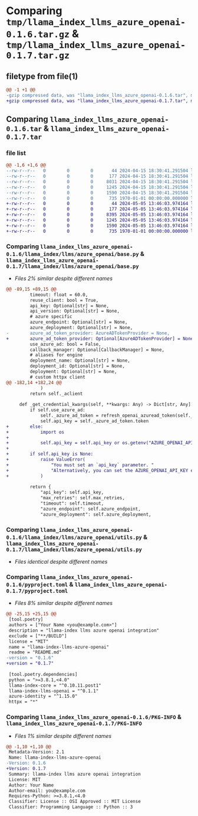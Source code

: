 # Comparing `tmp/llama_index_llms_azure_openai-0.1.6.tar.gz` & `tmp/llama_index_llms_azure_openai-0.1.7.tar.gz`

## filetype from file(1)

```diff
@@ -1 +1 @@
-gzip compressed data, was "llama_index_llms_azure_openai-0.1.6.tar", max compression
+gzip compressed data, was "llama_index_llms_azure_openai-0.1.7.tar", max compression
```

## Comparing `llama_index_llms_azure_openai-0.1.6.tar` & `llama_index_llms_azure_openai-0.1.7.tar`

### file list

```diff
@@ -1,6 +1,6 @@
--rw-r--r--   0        0        0       44 2024-04-15 18:30:41.291504 llama_index_llms_azure_openai-0.1.6/README.md
--rw-r--r--   0        0        0      177 2024-04-15 18:30:41.291504 llama_index_llms_azure_openai-0.1.6/llama_index/llms/azure_openai/__init__.py
--rw-r--r--   0        0        0     8031 2024-04-15 18:30:41.291504 llama_index_llms_azure_openai-0.1.6/llama_index/llms/azure_openai/base.py
--rw-r--r--   0        0        0     1245 2024-04-15 18:30:41.291504 llama_index_llms_azure_openai-0.1.6/llama_index/llms/azure_openai/utils.py
--rw-r--r--   0        0        0     1590 2024-04-15 18:30:41.291504 llama_index_llms_azure_openai-0.1.6/pyproject.toml
--rw-r--r--   0        0        0      735 1970-01-01 00:00:00.000000 llama_index_llms_azure_openai-0.1.6/PKG-INFO
+-rw-r--r--   0        0        0       44 2024-05-05 13:46:03.974164 llama_index_llms_azure_openai-0.1.7/README.md
+-rw-r--r--   0        0        0      177 2024-05-05 13:46:03.974164 llama_index_llms_azure_openai-0.1.7/llama_index/llms/azure_openai/__init__.py
+-rw-r--r--   0        0        0     8395 2024-05-05 13:46:03.974164 llama_index_llms_azure_openai-0.1.7/llama_index/llms/azure_openai/base.py
+-rw-r--r--   0        0        0     1245 2024-05-05 13:46:03.974164 llama_index_llms_azure_openai-0.1.7/llama_index/llms/azure_openai/utils.py
+-rw-r--r--   0        0        0     1590 2024-05-05 13:46:03.974164 llama_index_llms_azure_openai-0.1.7/pyproject.toml
+-rw-r--r--   0        0        0      735 1970-01-01 00:00:00.000000 llama_index_llms_azure_openai-0.1.7/PKG-INFO
```

### Comparing `llama_index_llms_azure_openai-0.1.6/llama_index/llms/azure_openai/base.py` & `llama_index_llms_azure_openai-0.1.7/llama_index/llms/azure_openai/base.py`

 * *Files 2% similar despite different names*

```diff
@@ -89,15 +89,15 @@
         timeout: float = 60.0,
         reuse_client: bool = True,
         api_key: Optional[str] = None,
         api_version: Optional[str] = None,
         # azure specific
         azure_endpoint: Optional[str] = None,
         azure_deployment: Optional[str] = None,
-        azure_ad_token_provider: AzureADTokenProvider = None,
+        azure_ad_token_provider: Optional[AzureADTokenProvider] = None,
         use_azure_ad: bool = False,
         callback_manager: Optional[CallbackManager] = None,
         # aliases for engine
         deployment_name: Optional[str] = None,
         deployment_id: Optional[str] = None,
         deployment: Optional[str] = None,
         # custom httpx client
@@ -182,14 +182,24 @@
             )
         return self._aclient
 
     def _get_credential_kwargs(self, **kwargs: Any) -> Dict[str, Any]:
         if self.use_azure_ad:
             self._azure_ad_token = refresh_openai_azuread_token(self._azure_ad_token)
             self.api_key = self._azure_ad_token.token
+        else:
+            import os
+
+            self.api_key = self.api_key or os.getenv("AZURE_OPENAI_API_KEY")
+
+        if self.api_key is None:
+            raise ValueError(
+                "You must set an `api_key` parameter. "
+                "Alternatively, you can set the AZURE_OPENAI_API_KEY env var OR set `use_azure_ad=True`."
+            )
 
         return {
             "api_key": self.api_key,
             "max_retries": self.max_retries,
             "timeout": self.timeout,
             "azure_endpoint": self.azure_endpoint,
             "azure_deployment": self.azure_deployment,
```

### Comparing `llama_index_llms_azure_openai-0.1.6/llama_index/llms/azure_openai/utils.py` & `llama_index_llms_azure_openai-0.1.7/llama_index/llms/azure_openai/utils.py`

 * *Files identical despite different names*

### Comparing `llama_index_llms_azure_openai-0.1.6/pyproject.toml` & `llama_index_llms_azure_openai-0.1.7/pyproject.toml`

 * *Files 8% similar despite different names*

```diff
@@ -25,15 +25,15 @@
 [tool.poetry]
 authors = ["Your Name <you@example.com>"]
 description = "llama-index llms azure openai integration"
 exclude = ["**/BUILD"]
 license = "MIT"
 name = "llama-index-llms-azure-openai"
 readme = "README.md"
-version = "0.1.6"
+version = "0.1.7"
 
 [tool.poetry.dependencies]
 python = ">=3.8.1,<4.0"
 llama-index-core = "^0.10.11.post1"
 llama-index-llms-openai = "^0.1.1"
 azure-identity = "^1.15.0"
 httpx = "*"
```

### Comparing `llama_index_llms_azure_openai-0.1.6/PKG-INFO` & `llama_index_llms_azure_openai-0.1.7/PKG-INFO`

 * *Files 1% similar despite different names*

```diff
@@ -1,10 +1,10 @@
 Metadata-Version: 2.1
 Name: llama-index-llms-azure-openai
-Version: 0.1.6
+Version: 0.1.7
 Summary: llama-index llms azure openai integration
 License: MIT
 Author: Your Name
 Author-email: you@example.com
 Requires-Python: >=3.8.1,<4.0
 Classifier: License :: OSI Approved :: MIT License
 Classifier: Programming Language :: Python :: 3
```

